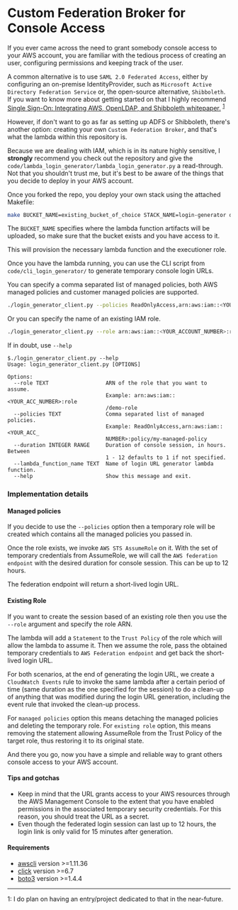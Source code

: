 # Custom Federation Broker for Console Access

If you ever came across the need to grant somebody console access to your AWS account, you are familiar with the tedious process of creating an user, configuring permissions and keeping track of the user.

A common alternative is to use `SAML 2.0 Federated Access`, either by configuring an on-premise IdentityProvider, such as `Microsoft Active Directory Federation Service` or, the open-source alternative, `Shibboleth`. If you want to know more about getting started on that I highly recommend [Single Sign-On: Integrating AWS, OpenLDAP, and Shibboleth whitepaper.](http://d0.awsstatic.com/whitepapers/aws-whitepaper-single-sign-on-integrating-aws-open-ldap-and-shibboleth.pdf) <sup>[1](#myfootnote1)</sup>

However, if don't want to go as far as setting up ADFS or Shibboleth, there's another option: creating your own `Custom Federation Broker`, and that's what the lambda within this repository is.

Because we are dealing with IAM, which is in its nature highly sensitive, I **strongly** recommend you check out the repository and give the `code/lambda_login_generator/lambda_login_generator.py` a read-through.
Not that you shouldn't trust me, but it's best to be aware of the things that you decide to deploy in your AWS account.

Once you forked the repo, you deploy your own stack using the attached Makefile:

```bash
make BUCKET_NAME=existing_bucket_of_choice STACK_NAME=login-generator deploy
```

The `BUCKET_NAME` specifies where the lambda function artifacts will be uploaded, so make sure that the bucket exists and you have access to it.

This will provision the necessary lambda function and the executioner role.

Once you have the lambda running, you can use the CLI script from `code/cli_login_generator/` to generate temporary console login URLs.

You can specify a comma separated list of managed policies, both AWS managed policies and customer managed policies are supported.

```bash
./login_generator_client.py --policies ReadOnlyAccess,arn:aws:iam::<YOUR_ACCOUNT_NUMBER>:policy/your-customer-managed-policy
```

Or you can specify the name of an existing IAM role.

```bash
./login_generator_client.py --role arn:aws:iam::<YOUR_ACCOUNT_NUMBER>:role/custom-role --duration 2
```

If in doubt, use `--help`

```
$./login_generator_client.py --help
Usage: login_generator_client.py [OPTIONS]

Options:
  --role TEXT                  ARN of the role that you want to assume.
                               Example: arn:aws:iam::<YOUR_ACC_NUMBER>:role
                               /demo-role
  --policies TEXT              Comma separated list of managed policies.
                               Example: ReadOnlyAccess,arn:aws:iam::<YOUR_ACC_
                               NUMBER>:policy/my-managed-policy
  --duration INTEGER RANGE     Duration of console session, in hours. Between
                               1 - 12 defaults to 1 if not specified.
  --lambda_function_name TEXT  Name of login URL generator lambda function.
  --help                       Show this message and exit.

```

### Implementation details

#### Managed policies

If you decide to use the `--policies` option then a temporary role will be created which contains all the managed policies you passed in.

Once the role exists, we invoke `AWS STS AssumeRole` on it. With the set of temporary credentials from AssumeRole, we will call the `AWS federation endpoint` with the desired duration for console session. This can be up to 12 hours.

The federation endpoint will return a short-lived login URL.

#### Existing Role

If you want to create the session based of an existing role then you use the `--role` argument and specify the role ARN.

The lambda will add a `Statement` to the `Trust Policy` of the role which will allow the lambda to assume it. Then we assume the role, pass the obtained temporary credentials to `AWS Federation endpoint` and get back the short-lived login URL.

For both scenarios, at the end of generating the login URL, we create a `CloudWatch Events` rule to invoke the same lambda after a certain period of time (same duration as the one specified for the session) to do a clean-up of anything that was modified during the login URL generation, including the event rule that invoked the clean-up process.

For `managed policies` option this means detaching the managed policies and deleting the temporary role. For `existing role` option, this means removing the statement allowing AssumeRole from the Trust Policy of the target role, thus restoring it to its original state.


And there you go, now you have a simple and reliable way to grant others console access to your AWS account.

#### Tips and gotchas
 * Keep in mind that the URL grants access to your AWS resources through the AWS Management Console to the extent that you have enabled permissions in the associated temporary security credentials. For this reason, you should treat the URL as a secret.
 * Even though the federated login session can last up to 12 hours, the login link is only valid for 15 minutes after generation.

#### Requirements

* [awscli](http://docs.aws.amazon.com/cli/latest/userguide/installing.html) version >=1.11.36
* [click](http://click.pocoo.org/5/) version >=6.7
* [boto3](http://boto3.readthedocs.io/en/latest/) version >=1.4.4

***

<a name="myfootnote1">1</a>: I do plan on having an entry/project dedicated to that in the near-future.